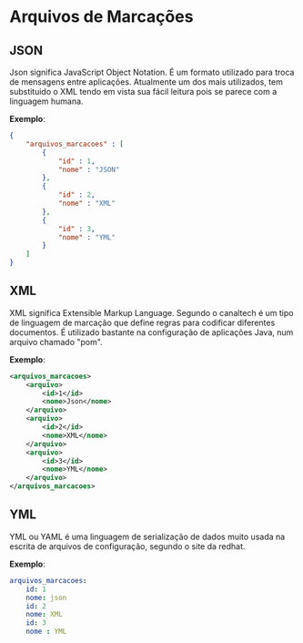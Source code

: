 # Arquivos de Marcações

## JSON

Json significa JavaScript Object Notation. É um formato utilizado para troca de mensagens entre aplicações. Atualmente um dos mais utilizados, tem substituido o XML tendo em vista sua fácil leitura pois se parece com a linguagem humana.

**Exemplo**:

```json
{
    "arquivos_marcacoes" : [
        {
            "id" : 1,
            "nome" : "JSON"
        },
        {
            "id" : 2,
            "nome" : "XML"
        },
        {
            "id" : 3,
            "nome" : "YML"
        }
    ]
}
```

## XML

XML significa Extensible Markup Language. Segundo o canaltech  é um tipo de linguagem de marcação que define regras para codificar diferentes documentos. É utilizado bastante na configuração de aplicações Java, num arquivo chamado "pom".

**Exemplo**:

```xml
<arquivos_marcacoes>
    <arquivo>
        <id>1</id>
        <nome>Json</nome>
    </arquivo>
    <arquivo>
        <id>2</id>
        <nome>XML</nome>
    </arquivo>
    <arquivo>
        <id>3</id>
        <nome>YML</nome>
    </arquivo>
</arquivos_marcacoes>
```

## YML

YML ou YAML é uma linguagem de serialização de dados muito usada na escrita de arquivos de configuração, segundo o site da redhat.

**Exemplo**:

```yml
arquivos_marcacoes:
    id: 1
    nome: json
    id: 2
    nome: XML
    id: 3
    nome : YML
```
